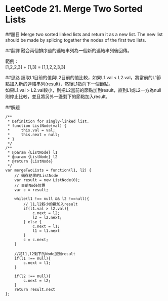 ﻿# LeetCode 21. Merge Two Sorted Lists

##題目
Merge two sorted linked lists and return it as a new list. The new list should be made by splicing together the nodes of the first two lists.

##翻譯
融合兩個排序過的連結串列為一個新的連結串列後回傳。

範例：  
[1,2,2,3] + [1,3] = [1,1,2,2,3,3]

##思路
讀取L1目前的值與L2目前的值比較，如果L1.val < L2.val，將當前的L1節點加入新的連結串列(result)，然後L1指向下一個節點。  
如果L1.val > L2.val較小，則把L2當前的節點加到result，直到L1或L2一方為null則停止比較，並且將另外一邊剩下的節點加入result。

##解題
```
/**
 * Definition for singly-linked list.
 * function ListNode(val) {
 *     this.val = val;
 *     this.next = null;
 * }
 */
/**
 * @param {ListNode} l1
 * @param {ListNode} l2
 * @return {ListNode}
 */
var mergeTwoLists = function(l1, l2) {
    // 儲存結果的ListNode
    var result = new ListNode(0);
    // 目前Node位置
    var c = result;
    
    while(l1 !== null && l2 !==null){
        // l1,l2較小的數加入result
        if(l1.val > l2.val){
            c.next = l2;
            l2 = l2.next;
        } else {
            c.next = l1;
            l1 = l1.next
        }
        c = c.next;
    }
    
    //將l1,l2剩下的Node加到result
    if(l1 !== null){
        c.next = l1;
    }
    
    if(l2 !== null){
        c.next = l2;
    }
    return result.next
};
```